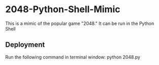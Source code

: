 # 2048-Python-Shell-Mimic
This is a mimic of the popular game "2048." It can be run in the Python Shell

## Deployment  
Run the following command in terminal window: 
python 2048.py
